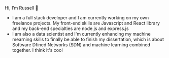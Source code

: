 Hi, I’m Russell 👋
- I am a full stack developer and I am currently working on my own freelance projects. My front-end skills are Javascript and React library and my back-end specialties are node.js and express.js
- I am also a data scientist and I'm currently enhancing my machine mearning skills to finally be able to finish my dissertation, which is about Software Dfined Networks (SDN) and machine learning combined together. I think it's cool
